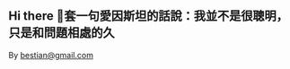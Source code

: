 ## Hi there 👋套一句愛因斯坦的話說：我並不是很聰明，只是和問題相處的久 
By  bestian@gmail.com

<!--

**Here are some ideas to get you started:**

🙋‍♀️ A short introduction - what is your organization all about?套一句愛因斯坦的話說：我並不是很聰明，只是和問題相處的久
🌈 Contribution guidelines - how can the community get involved?
👩‍💻 Useful resources - where can the community find your docs? Is there anything else the community should know?
🍿 Fun facts - what does your team eat for breakfast?
🧙 Remember, you can do mighty things with the power of [Markdown](https://docs.github.com/github/writing-on-github/getting-started-with-writing-and-formatting-on-github/basic-writing-and-formatting-syntax)
-->
